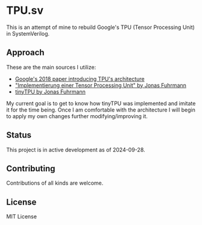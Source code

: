 # TPU.sv

This is an attempt of mine to rebuild Google's TPU (Tensor Processing Unit) in SystemVerilog.

## Approach

These are the main sources I utilize:

- [Google's 2018 paper introducing TPU's architecture](https://arxiv.org/abs/2304.01433)
- ["Implementierung einer Tensor Processing Unit" by Jonas Fuhrmann](https://reposit.haw-hamburg.de/handle/20.500.12738/8527)
- [tinyTPU by Jonas Fuhrmann](https://github.com/jofrfu/tinyTPU/)

My current goal is to get to know how tinyTPU was implemented and imitate it for the time being. Once I am comfortable with the architecture I will begin to apply my own changes further modifying/improving it.

## Status

This project is in active development as of 2024-09-28.

## Contributing

Contributions of all kinds are welcome.

## License

MIT License
